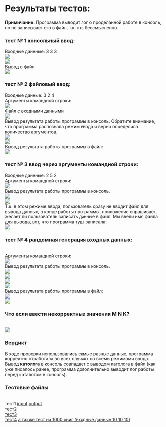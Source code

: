 # Результаты тестов:
**Примичание:** Программа выводит лог о проделанной работе в консоль, но не записывает его в файл, т.к. это бессмысленно. 
### тест № 1 консольный ввод:
Входные даннные: 3 3 3
<br>![](photos/tests1.png)
<br>![](photos/tests2.png)
<br>Вывод в файл:
<br>![](photos/tests3.png)
### тест № 2 файловый ввод:
Входные данные: 3 2 4
<br> Аргументы командной строки:
<br>![](photos/file1.png)
<br> Файл с входными данными
<br>![](photos/file4.png)
<br> Вывод результата работы программы в консоль. Обратите внимание, что программа распознала режим ввода и верно определила количество аргументов.
<br>![](photos/file2.png)
<br>![](photos/file3.png)
<br> Вывод результата работы программы в файл:
<br>![](photos/file5.png)
### тест № 3 ввод через аргументы командной строки:
Входные даннные: 2 5 2
<br> Аргументы командной строки:
<br>![](photos/cmd1.png)
<br> Вывод результата работы программы в консоль.
<br>![](photos/cmd2.png)
<br>![](photos/cmd3.png)
<br> Т.к. в этом режиме ввода, пользователь сразу не вводит файл для вывода данных, в конце работы программы, приложение спрашивает, желает ли пользователь записать данные в файл. Мы ввели имя файла для вывода, вот, что программа туда записала:
<br>![](photos/cmd4.png)
### тест № 4 рандомная генерация входных данных:
<br> Аргументы командной строки:
<br>![](photos/rnd1.png)
<br> Вывод результата работы программы в консоль.
<br>![](photos/rnd2.png)
<br>![](photos/rnd3.png)
<br>![](photos/rnd4.png)
<br>![](photos/rnd5.png)
<br> Вывод результата работы программы в файл:
<br>![](photos/rnd6.png)
<br>![](photos/rnd7.png)
### Что если ввести некорректные значения M N K?
<br>![](photos/wd.png)
### Вердикт
В ходе проверки использовались самые разные данные, программа корректно отработала во всех случаях со всеми режимами ввода. Вывод **католога** в консоль совпадает с выводом католога в файл (как уже писалось ранее, программа дополнительно выводит лог работы перед каталогом в консоль).
### Тестовые файлы
<br>тест1 [input](https://github.com/mperestoronin/Computer-Architecture-HW4/blob/main/testfiles/test1input.txt) [output]((https://github.com/mperestoronin/Computer-Architecture-HW4/blob/main/testfiles/test1output.txt))
<br>[тест2](https://github.com/mperestoronin/Computer-Architecture-HW4/blob/main/testfiles/test2output.txt)
<br>[тест3](https://github.com/mperestoronin/Computer-Architecture-HW4/blob/main/testfiles/test3output.txt)
<br>[тест4](https://github.com/mperestoronin/Computer-Architecture-HW4/blob/main/testfiles/test4output.txt)
[а также тест на 1000 книг (входные данные 10 10 10)](https://github.com/mperestoronin/Computer-Architecture-HW4/blob/main/testfiles/output.txt)
